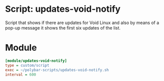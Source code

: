 # Script: updates-void-notify

Script that shows if there are updates for Void Linux and also by means of a pop-up message it shows the first six updates of the list.

# Module

```ini
[module/updates-void-notify]
type = custom/script
exec = ~/polybar-scripts/updates-void-notify.sh
interval = 600
```